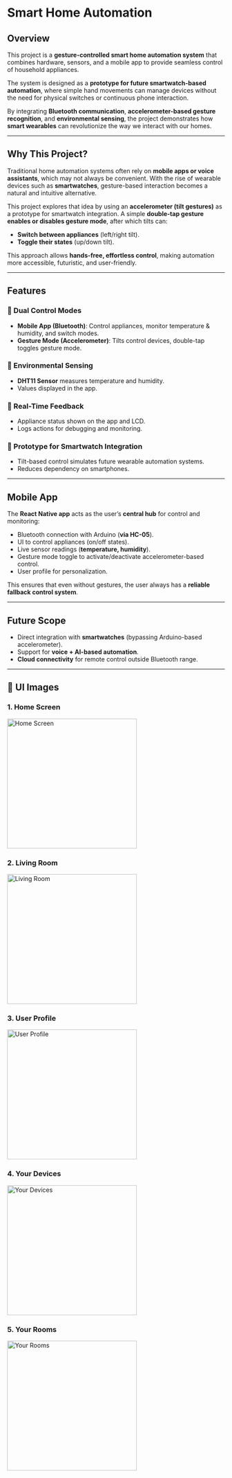 # Smart Home Automation

## Overview
This project is a **gesture-controlled smart home automation system** that combines hardware, sensors, and a mobile app to provide seamless control of household appliances.  

The system is designed as a **prototype for future smartwatch-based automation**, where simple hand movements can manage devices without the need for physical switches or continuous phone interaction.  

By integrating **Bluetooth communication**, **accelerometer-based gesture recognition**, and **environmental sensing**, the project demonstrates how **smart wearables** can revolutionize the way we interact with our homes.

---

## Why This Project?
Traditional home automation systems often rely on **mobile apps or voice assistants**, which may not always be convenient. With the rise of wearable devices such as **smartwatches**, gesture-based interaction becomes a natural and intuitive alternative.  

This project explores that idea by using an **accelerometer (tilt gestures)** as a prototype for smartwatch integration. A simple **double-tap gesture enables or disables gesture mode**, after which tilts can:

- **Switch between appliances** (left/right tilt).  
- **Toggle their states** (up/down tilt).  

This approach allows **hands-free, effortless control**, making automation more accessible, futuristic, and user-friendly.

---

## Features

### 🔹 Dual Control Modes
- **Mobile App (Bluetooth)**: Control appliances, monitor temperature & humidity, and switch modes.  
- **Gesture Mode (Accelerometer)**: Tilts control devices, double-tap toggles gesture mode.  

### 🔹 Environmental Sensing
- **DHT11 Sensor** measures temperature and humidity.  
- Values displayed in the app.  

### 🔹 Real-Time Feedback
- Appliance status shown on the app and LCD.  
- Logs actions for debugging and monitoring.  

### 🔹 Prototype for Smartwatch Integration
- Tilt-based control simulates future wearable automation systems.  
- Reduces dependency on smartphones.  

---

## Mobile App
The **React Native app** acts as the user’s **central hub** for control and monitoring:

- Bluetooth connection with Arduino (**via HC-05**).  
- UI to control appliances (on/off states).  
- Live sensor readings (**temperature, humidity**).  
- Gesture mode toggle to activate/deactivate accelerometer-based control.  
- User profile for personalization.  

This ensures that even without gestures, the user always has a **reliable fallback control system**.

---

## Future Scope
- Direct integration with **smartwatches** (bypassing Arduino-based accelerometer).  
- Support for **voice + AI-based automation**.  
- **Cloud connectivity** for remote control outside Bluetooth range.  

---

## 📱 UI Images

### 1. **Home Screen**
<img src="./UI/home_screen.jpg" alt="Home Screen" width="300"/>

### 2. **Living Room**
<img src="./UI/living_room.jpg" alt="Living Room" width="300"/>

### 3. **User Profile**
<img src="./UI/user_profile.jpg" alt="User Profile" width="300"/>

### 4. **Your Devices**
<img src="./UI/your_devices.jpg" alt="Your Devices" width="300"/>

### 5. **Your Rooms**
<img src="./UI/your_rooms.jpg" alt="Your Rooms" width="300"/>
